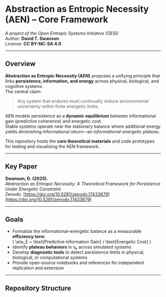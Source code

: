 # Abstraction as Entropic Necessity (AEN) – Core Framework
*A project of the Open Entropic Systems Initiative (OESI)*  
Author: **David T. Swanson**  
License: **CC BY-NC-SA 4.0**

---

## Overview
**Abstraction as Entropic Necessity (AEN)** proposes a unifying principle that links **persistence, information, and energy** across physical, biological, and cognitive systems.  
The central claim:

> Any system that endures must continually reduce environmental uncertainty within finite energetic limits.

AEN models persistence as a **dynamic equilibrium** between informational gain (predictive coherence) and energetic cost.  
Stable systems operate near the stationary balance where additional energy yields diminishing informational return—an *informational-energetic plateau*.

This repository hosts the **core theoretical materials** and code prototypes for testing and visualizing the AEN framework.

---

## Key Paper
**Swanson, D. (2025).**  
*Abstraction as Entropic Necessity: A Theoretical Framework for Persistence Under Energetic Constraint.*  
Zenodo. [https://doi.org/10.5281/zenodo.17433679](https://doi.org/10.5281/zenodo.17433679)

---

## Goals
- Formalize the informational–energetic balance as a measurable **efficiency term**  
  \( \eta_E = \text{Predictive Information Gain} / \text{Energetic Cost} \)
- Identify **plateau behaviors** in ηₑ across simulated systems  
- Develop **diagnostic tools** to detect persistence limits in physical, biological, or computational systems  
- Provide open-source notebooks and references for independent replication and extension

---

## Repository Structure
